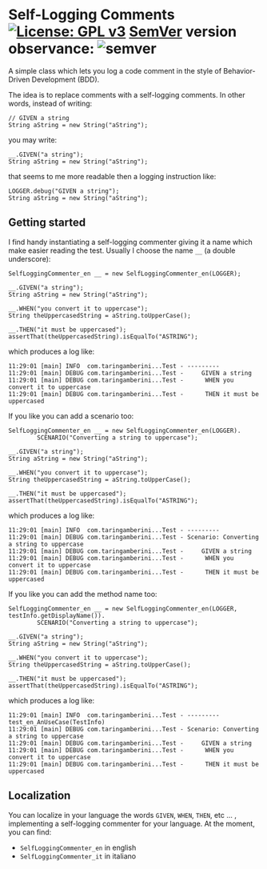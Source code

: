 # Self-Logging Comments [![License: GPL v3](https://img.shields.io/badge/License-GPLv3-blue.svg)](https://www.gnu.org/licenses/gpl-3.0) [SemVer](https://semver.org/) version observance: ![semver](https://img.shields.io/badge/semver-2.0.0-blue)

A simple class which lets you log a code comment in the style of Behavior-Driven Development (BDD).

The idea is to replace comments with a self-logging comments. In other words, instead of writing:

```
// GIVEN a string
String aString = new String("aString");
```

you may write:

```
__.GIVEN("a string");
String aString = new String("aString");
```

that seems to me more readable then a logging instruction like:

```
LOGGER.debug("GIVEN a string");
String aString = new String("aString");
```


## Getting started

I find handy instantiating a self-logging commenter giving it a name which make easier reading the test. Usually I choose the name `__` (a double underscore):

```
SelfLoggingCommenter_en __ = new SelfLoggingCommenter_en(LOGGER);

__.GIVEN("a string");
String aString = new String("aString");

__.WHEN("you convert it to uppercase");
String theUppercasedString = aString.toUpperCase();

__.THEN("it must be uppercased");
assertThat(theUppercasedString).isEqualTo("ASTRING");
```

which produces a log like:

```
11:29:01 [main] INFO  com.taringamberini...Test - ---------
11:29:01 [main] DEBUG com.taringamberini...Test -     GIVEN a string
11:29:01 [main] DEBUG com.taringamberini...Test -      WHEN you convert it to uppercase
11:29:01 [main] DEBUG com.taringamberini...Test -      THEN it must be uppercased
```

If you like you can add a scenario too:

```
SelfLoggingCommenter_en __ = new SelfLoggingCommenter_en(LOGGER).
        SCENARIO("Converting a string to uppercase");

__.GIVEN("a string");
String aString = new String("aString");

__.WHEN("you convert it to uppercase");
String theUppercasedString = aString.toUpperCase();

__.THEN("it must be uppercased");
assertThat(theUppercasedString).isEqualTo("ASTRING");
```

which produces a log like:

```
11:29:01 [main] INFO  com.taringamberini...Test - ---------
11:29:01 [main] DEBUG com.taringamberini...Test - Scenario: Converting a string to uppercase
11:29:01 [main] DEBUG com.taringamberini...Test -     GIVEN a string
11:29:01 [main] DEBUG com.taringamberini...Test -      WHEN you convert it to uppercase
11:29:01 [main] DEBUG com.taringamberini...Test -      THEN it must be uppercased
```

If you like you can add the method name too:

```
SelfLoggingCommenter_en __ = new SelfLoggingCommenter_en(LOGGER, testInfo.getDisplayName()).
        SCENARIO("Converting a string to uppercase");

__.GIVEN("a string");
String aString = new String("aString");

__.WHEN("you convert it to uppercase");
String theUppercasedString = aString.toUpperCase();

__.THEN("it must be uppercased");
assertThat(theUppercasedString).isEqualTo("ASTRING");
```

which produces a log like:

```
11:29:01 [main] INFO  com.taringamberini...Test - --------- test_en_AnUseCase(TestInfo)
11:29:01 [main] DEBUG com.taringamberini...Test - Scenario: Converting a string to uppercase
11:29:01 [main] DEBUG com.taringamberini...Test -     GIVEN a string
11:29:01 [main] DEBUG com.taringamberini...Test -      WHEN you convert it to uppercase
11:29:01 [main] DEBUG com.taringamberini...Test -      THEN it must be uppercased
```



## Localization

You can localize in your language the words `GIVEN`, `WHEN`, `THEN`, etc ... , implementing a self-logging commenter for your language. At the moment, you can find:

* `SelfLoggingCommenter_en` in english
* `SelfLoggingCommenter_it` in italiano
